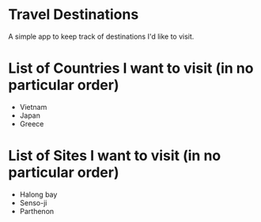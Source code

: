 # Travel Destinations

A simple app to keep track of destinations I'd like to visit.

# List of Countries I want to visit (in no particular order)

* Vietnam
* Japan
* Greece


# List of Sites I want to visit (in no particular order)

* Halong bay
* Senso-ji
* Parthenon
